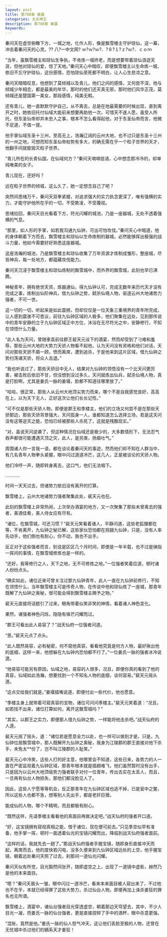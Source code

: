 ```yaml
---
layout: post
title: 第788章 暴露
categories: 太古神王
description: 第788章 暴露
keywords:
---
```


秦问天在虚空俯瞰下方，一城之地，化作人形，像是飘雪楼主守护琼仙，这一幕，冲击着秦问天的心灵。?? 八?一中文网?  ｗ?ｗ?ｗ?．?８?１?ｚ?ｗ?．ｃｏｍ

“当年，虽飘雪楼主和琼仙生争执，不肯炼一城终老，而是想要带着琼仙浪迹天涯，但他对琼仙的爱，惊了天地。”秦问天心中暗叹，即便飘雪楼主以生命炼一城，依旧不忘守护琼仙，这份感情，恐怕琼仙至死都不明白，让人心生悲凉之意。

秦问天暗暗叹息，他想到了莫倾城以及青儿，他们之间的感情，又何尝不深，他与倾城少年相恋，都是最美的年华，那时的他们还天真无邪，那时他们风华正茂，莫倾城还是楚国第一美女，那段感情，纯美无暇。

还有青儿，她一直默默守护自己，从不离去，总是在他最需要的时候出现，直到离开之时，她依旧托付仙域大能前来想要再助他一次，可惜天不遂人愿，虽受人所托，但东圣仙帝却并未忠人之事，根本不怎么看得起他，对于东圣仙帝而言，他微不足道，不值一提。

他手掌仙域东圣十三州，至高无上，浩瀚辽阔的云州大地，也不过只是东圣十三州的一州之地，可想而知东圣仙帝权势有多大，的确无需在乎一个粒子世界的天才，他翻手间就能毁灭粒子世界。

“青儿所在的长青仙国，在仙域何方？”秦问天喃喃低语，心中想念那冷冷的，却单纯唯美的女子。

青儿现在，还好吗？

远在粒子世界的倾城，这么久了，她一定想念自己了吧？

突然间思绪万千，秦问天双拳紧握，对追求强大的实力执念更深了，唯有强横的实力，才能守护他所在乎的一切，不受欺凌，不受蔑视。

思绪拉回，秦问天目光看着下方，符光闪耀的城池，乃是一座器城，无处不透着强横的气息。

“那里，如人形的手掌，如若我沟通九仙钟，可出可怕攻伐。”秦问天心中暗道，他的身体朝着下方而去，飘雪楼主和琼仙以生命炼制的器城，必然能够挥出极强的战斗力量，他如今需要好好熟悉这座器城。

这座浩瀚的城池，乃是飘雪楼主和琼仙收集了万年资源才炼制成雏形，整座城，尽皆神兵，每一处地方，都蕴藏攻伐能力。

秦问天沉浸于飘雪楼主和琼仙炼制的飘雪城中，而外界的飘雪城，此刻也早已沸腾。

神秘青年，拥有绝世天资，炼器通仙，得九仙钟认可，完成无数年来历代天才没有完成之事，炼制出仙阶神兵，借九仙钟之势，弑杀仙境人物，驱逐云州大地诸势力强者，不可一世。

这一切的一切，听起来是如此震撼，但却仅仅是一位天象三重境界的青年所完成，让人感到震骇不可思议，前往九仙钟区域的人极多，他们聚集在远处，见到那传说中的青年安静的立于九仙钟区域正中方位，沐浴在无尽符光之中，安静修行，不知在领悟什么力量。

“此人名为天问，曾随車袁前往郡王裴天元设下的酒宴，然而却受到了刁难和羞辱，那些云州大地的大势力天骄人物看不起他，认为天问没有资格和他们对话，天问对那些天骄不屑一顾，愤而离席，遭到追杀，于是他来到这片区域，借九仙钟之势扫荡诸天骄，将众人击退。”

“我也听说过了，那些天骄目中无人，结果对九仙钟的领悟没有一个比天问更厉害，被击败后依旧不甘，但没想到没过多久，天问就炼出仙兵，弑杀仙境人物，真是打脸啊，尤其是姜氏一脉的姜堰，脸都不知道往哪里放了。”

“哈哈，很正常，那些人从云州大地顶尖势力而来，哪个不是自我感觉良好，高高在上，以为天下无人，正好这次让他们长长记性。”

“可不仅是那些天骄人物，即便是郡王和季楼主，他们的立场又何尝不是在那些天骄那边，那些天骄背景强大，天问孤身一人，谁都知道怎么选择立场，若是这天问没有这等逆天之能，恐怕已经被那些人杀死了，这就是残酷现实。”

“对，虽说天问逆袭了，但这种情况在仙域还是极少的，大多数情形下，无法忍气吞声都很可能遭遇灭顶之灾，此人，是另类，扬眉吐气。”

周围诸人你一言我一语，都在谈论着秦问天的事迹，然而他们却不知在人群当中，有几名青年人物拳头紧握，眼中闪过道道冷芒，这几人，正是被谈论的天骄人物。

他们冷哼一声，随即转身离去，这口气，他们无法咽下。

…………

时间一天天过去，但诸势力依旧没有离开的打算。

飘雪楼上，云州大地诸势力强者聚集此处，裴天元也在。

此刻的飘雪楼上非常热闹，上次举办酒宴的地方，又一次聚集了那些未曾离去的强者，美酒佳肴，美人侍女应有尽有。

“诸位，在飘雪城，可还习惯？”裴天元笑看着诸人，平静问道，这些老狐狸都在等，不肯离开，九仙钟之秘已解，这些家伙恐怕都在觊觎九仙钟，只是，没有人率先动手，他们倒也有耐心，你不动，我也不出手。

反正对于这些强者而言，别说是区区几个月时间，即便是一年半载，也不过是弹指一挥间的事情，在飘雪城修炼也是一样的。

“还好，我等修行之人，天下之地，无不可修炼之地。”一位强者笑着应道，顿时诸人纷纷点头。

“确实如此，诸位近来可曾关注过那九仙钟青年，此人一直在九仙钟前修行，不知在领悟什么，当年飘雪楼主可是传奇人物，在传说中他和琼仙炼了一座城，那青年既解了九仙钟之奥秘，很可能会得到飘雪楼主赐予之物。”

裴天元直接将话题引了过来，眼角带着似笑非笑的神情，看着诸人神色变化。

果然，诸强者神色闪烁，隐隐有锋芒闪耀而过。

“郡王可看出此人易容了？”战天仙府一位强者问道。

“恩。”裴天元点了点头。

“此人既然易容，必有秘密，何不窥他真容，看看他究竟是何方人物，最好揪出他的底细，这样一来，他想躲在九仙钟内恐怕都不行了。”一位姜氏一脉的强者冰冷说道。

“他易容可能另有原因，仙域之地，易容的人很多，况且，即便你真的看到了他的真容，仙域如此浩瀚，想要找到一个不知名人物的底细，谈何容易。”裴天元摇头道。

“这点交给我们就是。”姜堰插嘴说道，即便付出一些代价，他也愿意。

“季楼主身上就带着可窥真容的宝物，诸位可问问季楼主。”裴天元笑着道：“况且，如若找不出来，诸位打算如何，离开这飘雪城吗？”

“其实，以郡王之实力，即便那人借九仙钟之势，一样能将他击杀吧。”战天仙府的人道。

裴天元摇了摇头，道：“诸位若是愿意全力以赴，也一样可以做到才是，只是，九仙钟位居飘雪城中，那人既解开九仙钟之奥秘，我身为江陵郡的郡王直接对他下杀手，未免太**份了，岂不叫江陵郡的人耻笑。”

裴天元心中冷笑，这些人打的好主意，他哪里会不知道，这些日来，各势力的人一直在严密监视着九仙钟区域，那青年根本就是插翅难飞，他们虽然暂时没有出手，只是因为以云州大地顶级势力强者联手对付一位青年，传出去实在太丢人，而且，一旦再有仙台人物损失，那他们都没脸见人了。

因此，这些人宁愿等等机会，反正那青年在九仙钟区域也逃不掉，已是瓮中之鳖，所以这些人也都不急，想等别人先出手，都是老奸巨猾。

能成仙的人物，哪个不精明，而且都极有耐心。

“既然这样，先请季楼主看看他的真面目再做决定吧。”战天仙府的强者开口道。

“好，这宝镜拥有窥视真相之能，借于诸位，现在便可前去。”只见季空似早有准备，他手掌一挥，顿时一面透着仙光的宝镜闪耀而出，降临到战天仙府强者面前。

“这样的话，我就先去一趟了。”那战天仙府强者手握宝镜，随即身形直接冲天而起，离席而去，他的度快若闪电，没多久便来到九仙钟区域远处的上空，他手握宝镜，朝着远处秦问天照了过去，刹那间一道仙光闪耀。

秦问天似有所觉，目光豁然间张开，随即虚空之上，出现了一道镜中虚影，赫然乃是他的本来面目。

“嗯？”秦问天眉头一皱，眼中闪过一道冷芒，看来本来面目被人窥出来了，不过他也不在乎，本就已经得罪了这些大势力，杀过仙台人物，即便再加上诛杀姜狂的罪名也无所谓。

飘雪楼上，酒宴中，诸仙台强者目光穿透虚空，朝着那边天穹望去，其中，不少人目光一凝，而姜氏一脉的仙台强者，更是直接捏碎了手中的酒杯，眼中杀意更强。

“混账，竟然是他。”姜氏一脉的仙人怒气冲天，这让他们丢脸至极的人物，还曾在无忧城中杀过他们的嫡系天才姜狂！
